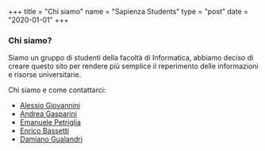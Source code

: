 +++
title = "Chi siamo"
name = "Sapienza Students"
type = "post"
date = "2020-01-01"
+++

### Chi siamo?

Siamo un gruppo di studenti della facoltà di Informatica, abbiamo deciso di
creare questo sito per rendere più semplice il reperimento delle informazioni e
risorse universitarie.

Chi siamo e come contattarci:

* [Alessio Giovannini](https://t.me/alessio_giovannini)
* [Andrea Gasparini](https://t.me/andreagasparini)
* [Emanuele Petriglia](https://t.me/ema-pe)
* [Enrico Bassetti](https://t.me/Enrico204)
* [Damiano Gualandri](https://t.me/dag7d)
